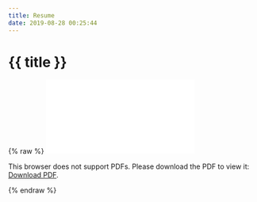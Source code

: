 ```yaml
---
title: Resume
date: 2019-08-28 00:25:44
---
```

# {{ title }}

{% raw %}
<object data="Resume - Ryan Pereira v3.pdf" type="application/pdf" width="100%" height="750px">
    <embed src="Resume - Ryan Pereira v3.pdf" type="application/pdf">
        <p>This browser does not support PDFs. Please download the PDF to view it: <a href="Resume - Ryan Pereira v3.pdf">Download PDF</a>.</p>
    </embed>
</object>
{% endraw %}